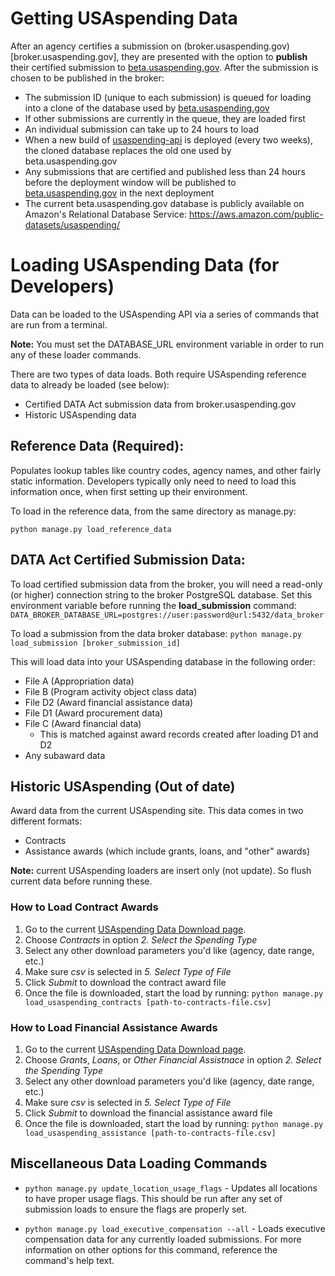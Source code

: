 # Getting USAspending Data 

After an agency certifies a submission on (broker.usaspending.gov)[broker.usaspending.gov], they are presented with the option to **publish** their certified submission to [beta.usaspending.gov](beta.usaspending.gov). After the submission is chosen to be published in the broker:
- The submission ID (unique to each submission) is queued for loading into a clone of the database used by [beta.usaspending.gov](beta.usaspending.gov)
- If other submissions are currently in the queue, they are loaded first
- An individual submission can take up to 24 hours to load
- When a new build of [usaspending-api](https://github.com/fedspendingtransparency/usaspending-api) is deployed (every two weeks), the cloned database replaces the old one used by beta.usaspending.gov
- Any submissions that are certified and published less than 24 hours before the deployment window will be published to [beta.usaspending.gov](beta.usaspending.gov) in the next deployment
- The current beta.usaspending.gov database is publicly available on Amazon's Relational Database Service: https://aws.amazon.com/public-datasets/usaspending/


# Loading USAspending Data (for Developers)

Data can be loaded to the USAspending API via a series of commands that are run from a terminal. 

**Note:** You must set the DATABASE_URL environment variable in order to run any of these loader commands.

There are two types of data loads. Both require USAspending reference data to already be loaded (see below):
- Certified DATA Act submission data from broker.usaspending.gov
- Historic USAspending data

## Reference Data (Required):
Populates lookup tables like country codes, agency names, and other fairly static information. Developers typically only need to need to load this information once, when first setting up their environment.

To load in the reference data, from the same directory as manage.py:

    python manage.py load_reference_data
    

## DATA Act Certified Submission Data:

To load certified submission data from the broker, you will need a read-only (or higher) connection string to the broker PostgreSQL database. Set this environment variable before running the **load_submission** command:
    `DATA_BROKER_DATABASE_URL=postgres://user:password@url:5432/data_broker`

To load a submission from the data broker database:
    `python manage.py load_submission [broker_submission_id]`

This will load data into your USAspending database in the following order:
- File A (Appropriation data)
- File B (Program activity object class data)
- File D2 (Award financial assistance data)
- File D1 (Award procurement data)
- File C (Award financial data)
    - This is matched against award records created after loading D1 and D2
- Any subaward data


## Historic USAspending (Out of date)

Award data from the current USAspending site. This data comes in two different formats:
* Contracts
* Assistance awards (which include grants, loans, and "other" awards)

**Note:** current USAspending loaders are insert only (not update). So flush current data before running these.

### How to Load Contract Awards
1. Go to the current [USAspending Data Download page](https://www.usaspending.gov/DownloadCenter/Pages/DataDownload.aspx).
2. Choose _Contracts_ in option _2. Select the Spending Type_
3. Select any other download parameters you'd like (agency, date range, etc.)
4. Make sure _csv_ is selected in _5. Select Type of File_
5. Click _Submit_ to download the contract award file
6. Once the file is downloaded, start the load by running:
        `python manage.py load_usaspending_contracts [path-to-contracts-file.csv]`

### How to Load Financial Assistance Awards
1. Go to the current [USAspending Data Download page](https://www.usaspending.gov/DownloadCenter/Pages/DataDownload.aspx).
2. Choose _Grants_, _Loans_, or _Other Financial Assistnace_ in option _2. Select the Spending Type_
3. Select any other download parameters you'd like (agency, date range, etc.)
4. Make sure _csv_ is selected in _5. Select Type of File_
5. Click _Submit_ to download the financial assistance award file
6. Once the file is downloaded, start the load by running:
        `python manage.py load_usaspending_assistance [path-to-contracts-file.csv]`


## Miscellaneous Data Loading Commands

* `python manage.py update_location_usage_flags` - Updates all locations to have proper usage flags. This should be run after any set of submission loads to ensure the flags are properly set.

* `python manage.py load_executive_compensation --all` - Loads executive compensation data for any currently loaded submissions. For more information on other options for this command, reference the command's help text.

